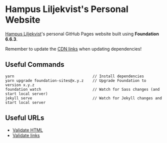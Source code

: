 # Hampus Liljekvist's Personal Website

[Hampus Liljekvist](https://twitter.com/hlilje)'s personal GitHub Pages website built using **Foundation 6.6.3**.

Remember to update the [CDN links](https://github.com/hlilje/hlilje.github.io/blob/master/_includes/scripts.html) when updating dependencies!

## Useful Commands

```
yarn                                   // Install dependencies
yarn upgrade foundation-sites@x.y.z    // Upgrade Foundation to version x.y.z
foundation watch                       // Watch for Sass changes (and start local server)
jekyll serve                           // Watch for Jekyll changes and start local server
```

## Useful URLs

- [Validate HTML](https://validator.w3.org/nu/?doc=https%3A%2F%2Fhlilje.com%2F)
- [Validate links](https://validator.w3.org/checklink?uri=https%3A%2F%2Fhlilje.com%2F&hide_type=all&depth=&check=Check)
